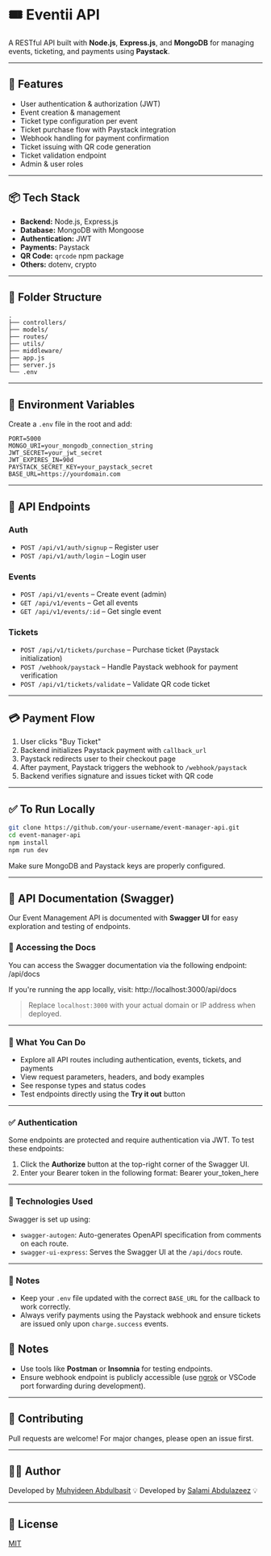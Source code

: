 # 🎟️ Eventii API

A RESTful API built with **Node.js**, **Express.js**, and **MongoDB** for managing events, ticketing, and payments using **Paystack**.

--- 

## 🚀 Features

- User authentication & authorization (JWT)
- Event creation & management
- Ticket type configuration per event
- Ticket purchase flow with Paystack integration
- Webhook handling for payment confirmation
- Ticket issuing with QR code generation
- Ticket validation endpoint
- Admin & user roles

---

## 📦 Tech Stack

- **Backend:** Node.js, Express.js
- **Database:** MongoDB with Mongoose
- **Authentication:** JWT
- **Payments:** Paystack
- **QR Code:** `qrcode` npm package
- **Others:** dotenv, crypto

---

## 📁 Folder Structure

```
.
├── controllers/
├── models/
├── routes/
├── utils/
├── middleware/
├── app.js
├── server.js
└── .env
```

---

## 🔐 Environment Variables

Create a `.env` file in the root and add:

```env
PORT=5000
MONGO_URI=your_mongodb_connection_string
JWT_SECRET=your_jwt_secret
JWT_EXPIRES_IN=90d
PAYSTACK_SECRET_KEY=your_paystack_secret
BASE_URL=https://yourdomain.com
```

---

## 🔄 API Endpoints

### Auth
- `POST /api/v1/auth/signup` – Register user
- `POST /api/v1/auth/login` – Login user

### Events
- `POST /api/v1/events` – Create event (admin)
- `GET /api/v1/events` – Get all events
- `GET /api/v1/events/:id` – Get single event

### Tickets
- `POST /api/v1/tickets/purchase` – Purchase ticket (Paystack initialization)
- `POST /webhook/paystack` – Handle Paystack webhook for payment verification
- `POST /api/v1/tickets/validate` – Validate QR code ticket

---

## 💳 Payment Flow

1. User clicks "Buy Ticket"
2. Backend initializes Paystack payment with `callback_url`
3. Paystack redirects user to their checkout page
4. After payment, Paystack triggers the webhook to `/webhook/paystack`
5. Backend verifies signature and issues ticket with QR code

---

## ✅ To Run Locally

```bash
git clone https://github.com/your-username/event-manager-api.git
cd event-manager-api
npm install
npm run dev
```

Make sure MongoDB and Paystack keys are properly configured.

---

## 📘 API Documentation (Swagger)

Our Event Management API is documented with **Swagger UI** for easy exploration and testing of endpoints.

### 🔗 Accessing the Docs

You can access the Swagger documentation via the following endpoint: /api/docs

If you're running the app locally, visit: http://localhost:3000/api/docs


> Replace `localhost:3000` with your actual domain or IP address when deployed.

---

### 🧭 What You Can Do

- Explore all API routes including authentication, events, tickets, and payments
- View request parameters, headers, and body examples
- See response types and status codes
- Test endpoints directly using the **Try it out** button

---

### ✅ Authentication

Some endpoints are protected and require authentication via JWT. To test these endpoints:

1. Click the **Authorize** button at the top-right corner of the Swagger UI.
2. Enter your Bearer token in the following format: Bearer your_token_here


---

### 🔧 Technologies Used

Swagger is set up using:

- `swagger-autogen`: Auto-generates OpenAPI specification from comments on each route.
- `swagger-ui-express`: Serves the Swagger UI at the `/api/docs` route.

---

### 📎 Notes

- Keep your `.env` file updated with the correct `BASE_URL` for the callback to work correctly.
- Always verify payments using the Paystack webhook and ensure tickets are issued only upon `charge.success` events.




## 📌 Notes

- Use tools like **Postman** or **Insomnia** for testing endpoints.
- Ensure webhook endpoint is publicly accessible (use [ngrok](https://ngrok.com/) or VSCode port forwarding during development).

---

## 🤝 Contributing

Pull requests are welcome! For major changes, please open an issue first.

---

## 🧑‍💻 Author

Developed by [Muhyideen Abdulbasit](https://github.com/kolardev) 💡 
Developed by [Salami Abdulazeez](https://github.com/tzebasdha) 💡

---

## 📜 License

[MIT](LICENSE)

